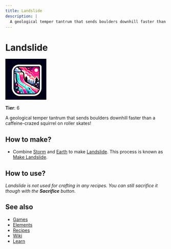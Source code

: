 ```yaml
---
title: Landslide
description: |
  A geological temper tantrum that sends boulders downhill faster than a caffeine-crazed squirrel on roller skates!
---
```

# Landslide

![](../images/item.landslide.png)

**Tier**: 6

A geological temper tantrum that sends boulders downhill faster than a caffeine-crazed squirrel on roller skates!

## How to make?

* Combine [Storm](/wiki/elements/storm) and [Earth](/wiki/elements/earth) to make [Landslide](/wiki/elements/landslide). This process is known as [Make Landslide](/wiki/recipes/make-landslide).

## How to use?

_Landslide is not used for crafting in any recipes. You can still sacrifice it though with the **Sacrifice** button._

## See also

* [Games](/wiki/games)
* [Elements](/wiki/elements)
* [Recipes](/wiki/recipes)
* [Wiki](/wiki/index)
* [Learn](/learn/index)